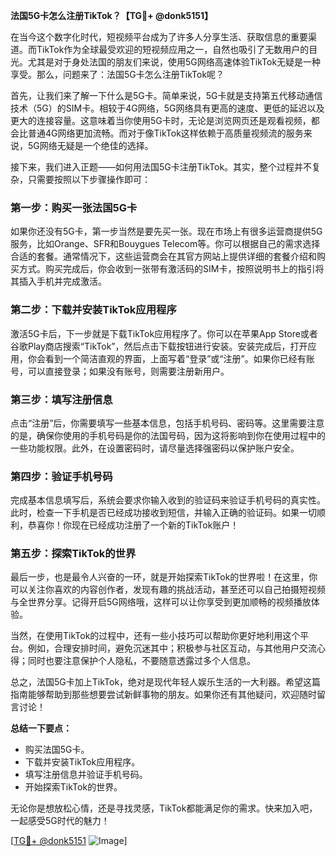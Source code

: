 **法国5G卡怎么注册TikTok？【TG💪+ @donk5151】**

在当今这个数字化时代，短视频平台成为了许多人分享生活、获取信息的重要渠道。而TikTok作为全球最受欢迎的短视频应用之一，自然也吸引了无数用户的目光。尤其是对于身处法国的朋友们来说，使用5G网络高速体验TikTok无疑是一种享受。那么，问题来了：法国5G卡怎么注册TikTok呢？

首先，让我们来了解一下什么是5G卡。简单来说，5G卡就是支持第五代移动通信技术（5G）的SIM卡。相较于4G网络，5G网络具有更高的速度、更低的延迟以及更大的连接容量。这意味着当你使用5G卡时，无论是浏览网页还是观看视频，都会比普通4G网络更加流畅。而对于像TikTok这样依赖于高质量视频流的服务来说，5G网络无疑是一个绝佳的选择。

接下来，我们进入正题——如何用法国5G卡注册TikTok。其实，整个过程并不复杂，只需要按照以下步骤操作即可：

### 第一步：购买一张法国5G卡

如果你还没有5G卡，第一步当然是要先买一张。现在市场上有很多运营商提供5G服务，比如Orange、SFR和Bouygues Telecom等。你可以根据自己的需求选择合适的套餐。通常情况下，这些运营商会在其官方网站上提供详细的套餐介绍和购买方式。购买完成后，你会收到一张带有激活码的SIM卡，按照说明书上的指引将其插入手机并完成激活。

### 第二步：下载并安装TikTok应用程序

激活5G卡后，下一步就是下载TikTok应用程序了。你可以在苹果App Store或者谷歌Play商店搜索“TikTok”，然后点击下载按钮进行安装。安装完成后，打开应用，你会看到一个简洁直观的界面，上面写着“登录”或“注册”。如果你已经有账号，可以直接登录；如果没有账号，则需要注册新用户。

### 第三步：填写注册信息

点击“注册”后，你需要填写一些基本信息，包括手机号码、密码等。这里需要注意的是，确保你使用的手机号码是你的法国号码，因为这将影响到你在使用过程中的一些功能权限。此外，在设置密码时，请尽量选择强密码以保护账户安全。

### 第四步：验证手机号码

完成基本信息填写后，系统会要求你输入收到的验证码来验证手机号码的真实性。此时，检查一下手机是否已经成功接收到短信，并输入正确的验证码。如果一切顺利，恭喜你！你现在已经成功注册了一个新的TikTok账户！

### 第五步：探索TikTok的世界

最后一步，也是最令人兴奋的一环，就是开始探索TikTok的世界啦！在这里，你可以关注你喜欢的内容创作者，发现有趣的挑战活动，甚至还可以自己拍摄短视频与全世界分享。记得开启5G网络哦，这样可以让你享受到更加顺畅的视频播放体验。

当然，在使用TikTok的过程中，还有一些小技巧可以帮助你更好地利用这个平台。例如，合理安排时间，避免沉迷其中；积极参与社区互动，与其他用户交流心得；同时也要注意保护个人隐私，不要随意透露过多个人信息。

总之，法国5G卡加上TikTok，绝对是现代年轻人娱乐生活的一大利器。希望这篇指南能够帮助到那些想要尝试新鲜事物的朋友。如果你还有其他疑问，欢迎随时留言讨论！

**总结一下要点：**
- 购买法国5G卡。
- 下载并安装TikTok应用程序。
- 填写注册信息并验证手机号码。
- 开始探索TikTok的世界。

无论你是想放松心情，还是寻找灵感，TikTok都能满足你的需求。快来加入吧，一起感受5G时代的魅力！

[[TG💪+ @donk5151](https://t.me/s/donk5151) ![Image](https://i.postimg.cc/rwNCRYN7/Snipaste-2025-04-30-17-27-05.png)]